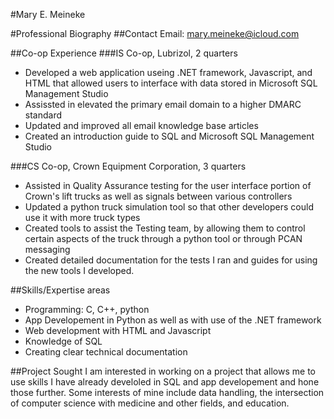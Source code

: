 #Mary E. Meineke

#Professional Biography
##Contact
Email: mary.meineke@icloud.com

##Co-op Experience
###IS Co-op, Lubrizol, 2 quarters
- Developed a web application useing .NET framework, Javascript, and HTML that allowed users to interface with data stored in Microsoft SQL Management Studio
- Assissted in elevated the primary email domain to a higher DMARC standard
- Updated and improved all email knowledge base articles
- Created an introduction guide to SQL and Microsoft SQL Management Studio

###CS Co-op, Crown Equipment Corporation, 3 quarters
- Assisted in Quality Assurance testing for the user interface portion of Crown's lift trucks as well as signals between various controllers
- Updated a python truck simulation tool so that other developers could use it with more truck types
- Created tools to assist the Testing team, by allowing them to control certain aspects of the truck through a python tool or through PCAN messaging
- Created detailed documentation for the tests I ran and guides for using the new tools I developed.

##Skills/Expertise areas
- Programming: C, C++, python
- App Developement in Python as well as with use of the .NET framework
- Web development with HTML and Javascript
- Knowledge of SQL
- Creating clear technical documentation

##Project Sought
I am interested in working on a project that allows me to use skills I have already develoled in SQL and app developement and hone those further. Some interests of mine include data handling, the intersection of computer science with medicine and other fields, and education. 

